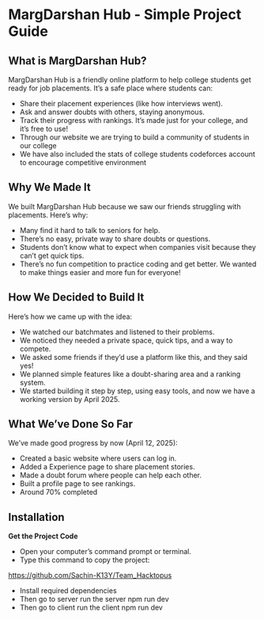 # MargDarshan Hub - Simple Project Guide

## What is MargDarshan Hub?
MargDarshan Hub is a friendly online platform to help college students get ready for job placements. It’s a safe place where students can:
- Share their placement experiences (like how interviews went).
- Ask and answer doubts with others, staying anonymous.
- Track their progress with rankings.
It’s made just for your college, and it’s free to use!
- Through our website we are trying to build a community of students in our college
- We have also included the stats of college students codeforces account to encourage competitive environment

## Why We Made It
We built MargDarshan Hub because we saw our friends struggling with placements. Here’s why:
- Many find it hard to talk to seniors for help.
- There’s no easy, private way to share doubts or questions.
- Students don’t know what to expect when companies visit because they can’t get quick tips.
- There’s no fun competition to practice coding and get better.
We wanted to make things easier and more fun for everyone!
## How We Decided to Build It
Here’s how we came up with the idea:
- We watched our batchmates and listened to their problems.
- We noticed they needed a private space, quick tips, and a way to compete.
- We asked some friends if they’d use a platform like this, and they said yes!
- We planned simple features like a doubt-sharing area and a ranking system.
- We started building it step by step, using easy tools, and now we have a working version by April 2025.

## What We’ve Done So Far
We’ve made good progress by now (April 12, 2025):
- Created a basic website where users can log in.
- Added a Experience page to share placement stories.
- Made a doubt forum where people can help each other.
- Built a profile page to see rankings.
- Around 70% completed


## Installation
**Get the Project Code**
   - Open your computer’s command prompt or terminal.
   - Type this command to copy the project:

   https://github.com/Sachin-K13Y/Team_Hacktopus

   - Install required dependencies
   - Then go to server run the server npm run dev
   - Then go to client run the client npm run dev
